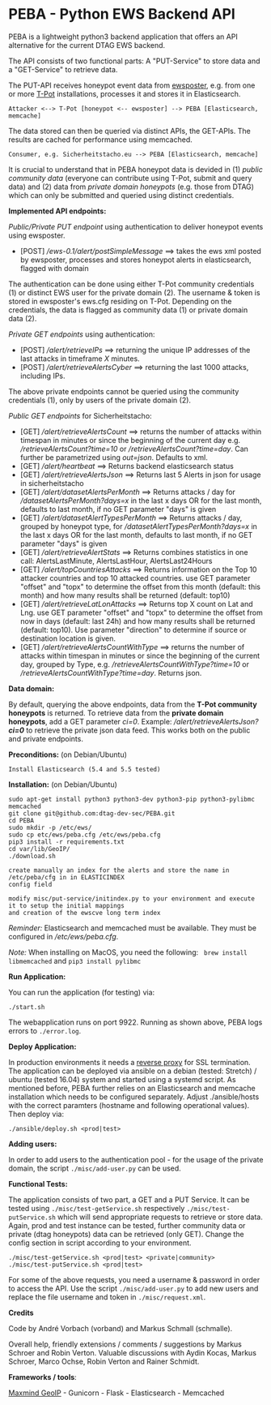 # PEBA - Python EWS Backend API

PEBA is a lightweight python3 backend application that offers an API alternative for the current DTAG EWS backend.

The API consists of two functional parts: A "PUT-Service" to store data and a "GET-Service" to retrieve data.

The PUT-API receives honeypot event data from [ewsposter](https://github.com/armedpot/ewsposter), e.g. from one or more [T-Pot](https://github.com/dtag-dev-sec/tpotce) installations, processes it and stores it in Elasticsearch.

`Attacker <--> T-Pot [honeypot <-- ewsposter] --> PEBA [Elasticsearch, memcache]`

The data stored can then be queried via distinct APIs, the GET-APIs. The results are cached for performance using memcached.

`Consumer, e.g. Sicherheitstacho.eu --> PEBA [Elasticsearch, memcache]`

It is crucial to understand that in PEBA honeypot data is devided in (1) *public community data* (everyone can contribute using T-Pot, submit and query data) and (2) data from *private domain honeypots* (e.g. those from DTAG) which can only be submitted and queried using distinct credentials. 

**Implemented API endpoints:** 

*Public/Private PUT endpoint* using authentication to deliver honeypot events using ewsposter. 

 - [POST] */ews-0.1/alert/postSimpleMessage* ==> takes the ews xml posted by ewsposter, processes and stores honeypot alerts in elasticsearch, flagged with domain

The authentication can be done using either T-Pot community credentials (1) or distinct EWS user for the private domain (2). The username & token is stored in ewsposter's ews.cfg residing on T-Pot. Depending on the credentials, the data is flagged as community data (1) or private domain data (2).

*Private GET endpoints* using authentication:

 - [POST] */alert/retrieveIPs* ==> returning the unique IP addresses of the last attacks in timeframe *X* minutes.
 - [POST] */alert/retrieveAlertsCyber* ==> returning the last 1000 attacks, including IPs. 

The above private endpoints cannot be queried using the community credentials (1), only by users of the private domain (2).

*Public GET endpoints* for Sicherheitstacho:
 
 - [GET] */alert/retrieveAlertsCount* ==> returns the number of attacks within timespan in minutes or since the beginning of the current day e.g. */retrieveAlertsCount?time=10* or */retrieveAlertsCount?time=day*. Can further be parametrized using *out=json*. Defaults to xml.  
 - [GET] */alert/heartbeat* ==> Returns backend elasticsearch status
 - [GET] */alert/retrieveAlertsJson* ==> Returns last 5 Alerts in json for usage in sicherheitstacho
 - [GET] */alert/datasetAlertsPerMonth* ==> Returns attacks / day for */datasetAlertsPerMonth?days=x* in the last x days OR for the last month, defaults to last month, if no GET parameter "days" is given
 - [GET] */alert/datasetAlertTypesPerMonth* ==> Returns attacks / day, grouped by honeypot type, for */datasetAlertTypesPerMonth?days=x* in the last x days OR for the last month, defaults to last month, if no GET parameter "days" is given
 - [GET] */alert/retrieveAlertStats* ==> Returns combines statistics in one call: AlertsLastMinute, AlertsLastHour,  AlertsLast24Hours
 - [GET] */alert/topCountriesAttacks* ==> Returns information on the Top 10 attacker countries and top 10 attacked countries. use GET parameter "offset" and "topx" to determine the offset from this month (default: this month) and how many results shall be returned (default: top10)
 - [GET] */alert/retrieveLatLonAttacks* ==> Returns top X count on Lat and Lng. use GET parameter "offset" and "topx" to determine the offset from now in days (default: last 24h) and how many results shall be returned (default: top10). Use parameter "direction" to determine if source or destination location is given.
 - [GET] */alert/retrieveAlertsCountWithType* ==> returns the number of attacks within timespan in minutes or since the beginning of the current day, grouped by Type, e.g. */retrieveAlertsCountWithType?time=10* or */retrieveAlertsCountWithType?time=day*. Returns json.
 

 
**Data domain:**

By default, querying the above endpoints, data from the **T-Pot community honeypots** is returned. To retrieve data from the **private domain honeypots**, add a GET parameter *ci=0*. Example:  */alert/retrieveAlertsJson?**ci=0*** to retrieve the private json data feed. This works both on the public and private endpoints.

**Preconditions:** (on Debian/Ubuntu)

    Install Elasticsearch (5.4 and 5.5 tested)

**Installation:** (on Debian/Ubuntu)


    sudo apt-get install python3 python3-dev python3-pip python3-pylibmc memcached
    git clone git@github.com:dtag-dev-sec/PEBA.git
	cd PEBA
    sudo mkdir -p /etc/ews/
	sudo cp etc/ews/peba.cfg /etc/ews/peba.cfg
	pip3 install -r requirements.txt
    cd var/lib/GeoIP/
	./download.sh

    create manually an index for the alerts and store the name in /etc/peba/cfg in in ELASTICINDEX 
    config field
        
    modify misc/put-service/initindex.py to your environment and execute it to setup the initial mappings
    and creation of the ewscve long term index
    
*Reminder:* Elasticsearch and memcached must be available. They must be configured in */etc/ews/peba.cfg*. 

*Note:*  When installing on MacOS, you need the following: 
` brew install libmemcached` and `pip3 install pylibmc`

**Run Application:**

You can run the application (for testing) via:

   	./start.sh
   	
The webapplication runs on port 9922. Running as shown above, PEBA logs errors to `./error.log`. 

**Deploy Application:**

In production environments it needs a [reverse proxy](http://flask.pocoo.org/docs/0.12/deploying/wsgi-standalone/#proxy-setups) for SSL termination.
The application can be deployed via ansible on a debian (tested: Stretch) / ubuntu (tested 16.04) system and started using a systemd script. As mentioned before, PEBA further relies on an Elasticsearch and memcache installation which needs to be configured separately. Adjust ./ansible/hosts with the correct paramters (hostname and following operational values). Then deploy via:

    ./ansible/deploy.sh <prod|test>


**Adding users:**

In order to add users to the authentication pool - for the usage of the private domain, the script `./misc/add-user.py` can be used. 


**Functional Tests:**

The application consists of two part, a GET and a PUT Service. It can be tested using `./misc/test-getService.sh` respectively `./misc/test-putService.sh` which will send appropriate requests to retrieve or store data. Again, prod and test instance can be tested, further community data or private (dtag honeypots) data can be retrieved (only GET). Change the config section in script according to your environment.

    ./misc/test-getService.sh <prod|test> <private|community>
    ./misc/test-putService.sh <prod|test>

For some of the above requests, you need a username & password in order to access the API. Use the script `./misc/add-user.py` to add new users and replace the file username and token in `./misc/request.xml`. 


**Credits**

Code by André Vorbach (vorband) and Markus Schmall (schmalle).

Overall help, friendly extensions / comments / suggestions by Markus Schroer and Robin Verton.
Valuable discussions with Aydin Kocas, Markus Schroer, Marco Ochse, Robin Verton and Rainer Schmidt.

**Frameworks / tools**:

[Maxmind GeoIP](https://dev.maxmind.com/geoip/legacy/geolite/) - Gunicorn - Flask - Elasticsearch - Memcached
